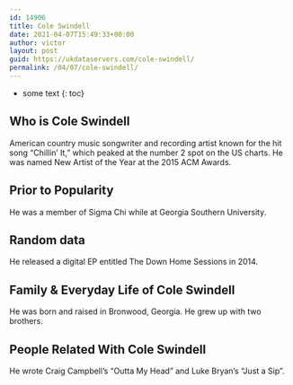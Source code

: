 ```yaml
---
id: 14906
title: Cole Swindell
date: 2021-04-07T15:49:33+00:00
author: victor
layout: post
guid: https://ukdataservers.com/cole-swindell/
permalink: /04/07/cole-swindell/
---
```


* some text
{: toc}


## Who is Cole Swindell



American country music songwriter and recording artist known for the hit song &#8220;Chillin&#8217; It,&#8221; which peaked at the number 2 spot on the US charts. He was named New Artist of the Year at the 2015 ACM Awards.

                
                
                
## Prior to Popularity



He was a member of Sigma Chi while at Georgia Southern University.

                
                
                
## Random data



He released a digital EP entitled The Down Home Sessions in 2014.

                
                
                
## Family & Everyday Life of Cole Swindell



He was born and raised in Bronwood, Georgia. He grew up with two brothers.

                
                
                
## People Related With Cole Swindell



He wrote Craig Campbell&#8217;s &#8220;Outta My Head&#8221; and Luke Bryan&#8217;s &#8220;Just a Sip&#8221;.

                
              
            
          
          
          